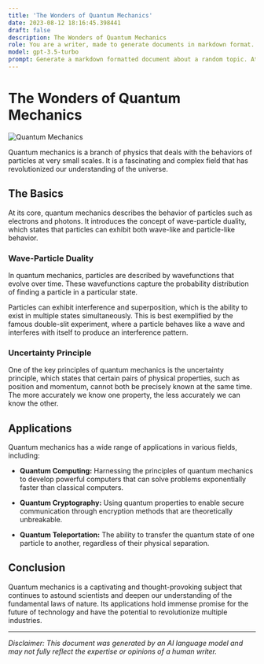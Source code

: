 ```yaml
---
title: 'The Wonders of Quantum Mechanics'
date: 2023-08-12 18:16:45.398441
draft: false
description: The Wonders of Quantum Mechanics
role: You are a writer, made to generate documents in markdown format. It is very important that all of the documents you generate are in valid markdown format.
model: gpt-3.5-turbo
prompt: Generate a markdown formatted document about a random topic. At the bottom, include a disclaimer explaining that the document was generated by you. The first line of the document should be the title. Make sure that the entire document is in proper markdown format, using a mix of various tags to make the document visually appealing.
---
```


# The Wonders of Quantum Mechanics

![Quantum Mechanics](https://images.unsplash.com/photo-1586404390871-6208cfea732a)

Quantum mechanics is a branch of physics that deals with the behaviors of particles at very small scales. It is a fascinating and complex field that has revolutionized our understanding of the universe.

## The Basics

At its core, quantum mechanics describes the behavior of particles such as electrons and photons. It introduces the concept of wave-particle duality, which states that particles can exhibit both wave-like and particle-like behavior.

### Wave-Particle Duality

In quantum mechanics, particles are described by wavefunctions that evolve over time. These wavefunctions capture the probability distribution of finding a particle in a particular state.

Particles can exhibit interference and superposition, which is the ability to exist in multiple states simultaneously. This is best exemplified by the famous double-slit experiment, where a particle behaves like a wave and interferes with itself to produce an interference pattern.

### Uncertainty Principle

One of the key principles of quantum mechanics is the uncertainty principle, which states that certain pairs of physical properties, such as position and momentum, cannot both be precisely known at the same time. The more accurately we know one property, the less accurately we can know the other.

## Applications

Quantum mechanics has a wide range of applications in various fields, including:

- **Quantum Computing:** Harnessing the principles of quantum mechanics to develop powerful computers that can solve problems exponentially faster than classical computers.

- **Quantum Cryptography:** Using quantum properties to enable secure communication through encryption methods that are theoretically unbreakable.

- **Quantum Teleportation:** The ability to transfer the quantum state of one particle to another, regardless of their physical separation.

## Conclusion

Quantum mechanics is a captivating and thought-provoking subject that continues to astound scientists and deepen our understanding of the fundamental laws of nature. Its applications hold immense promise for the future of technology and have the potential to revolutionize multiple industries.

---

*Disclaimer: This document was generated by an AI language model and may not fully reflect the expertise or opinions of a human writer.*